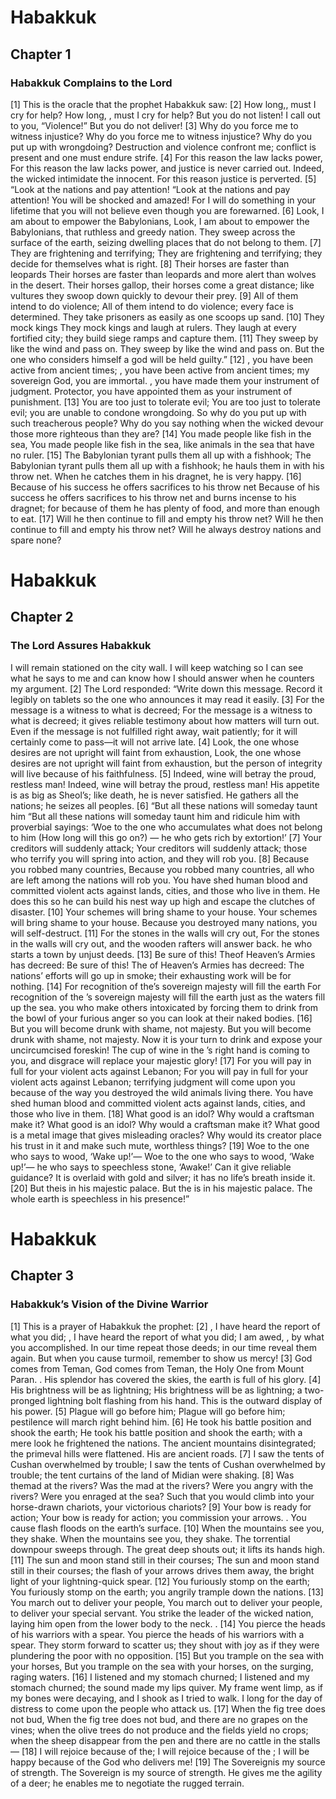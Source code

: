 # Habakkuk

## Chapter 1 <!-- scripture:1 -->

### Habakkuk Complains to the Lord

[1] This is the oracle that the prophet Habakkuk saw:
[2] How long,, must I cry for help?
How long,
, must I cry for help?
But you do not listen!
I call out to you, “Violence!”
But you do not deliver!
[3] Why do you force me to witness injustice?
Why do you force me to witness injustice?
Why do you put up with wrongdoing?
Destruction and violence confront me;
conflict is present and one must endure strife.
[4] For this reason the law lacks power,
For this reason the law lacks power,
and justice is never carried out.
Indeed, the wicked intimidate the innocent.
For this reason justice is perverted.
[5] “Look at the nations and pay attention!
“Look at the nations and pay attention!
You will be shocked and amazed!
For I will do something in your lifetime
that you will not believe even though you are forewarned.
[6] Look, I am about to empower the Babylonians,
Look, I am about to empower the Babylonians,
that ruthless and greedy nation.
They sweep across the surface of the earth,
seizing dwelling places that do not belong to them.
[7] They are frightening and terrifying;
They are frightening and terrifying;
they decide for themselves what is right.
[8] Their horses are faster than leopards
Their horses are faster than leopards
and more alert than wolves in the desert.
Their horses gallop,
their horses come a great distance;
like vultures they swoop down quickly to devour their prey.
[9] All of them intend to do violence;
All of them intend to do violence;
every face is determined.
They take prisoners as easily as one scoops up sand.
[10] They mock kings
They mock kings
and laugh at rulers.
They laugh at every fortified city;
they build siege ramps and capture them.
[11] They sweep by like the wind and pass on.
They sweep by like the wind and pass on.
But the one who considers himself a god will be held guilty.”
[12] , you have been active from ancient times;
, you have been active from ancient times;
my sovereign God, you are immortal.
, you have made them your instrument of judgment.
Protector, you have appointed them as your instrument of punishment.
[13] You are too just to tolerate evil;
You are too just to tolerate evil;
you are unable to condone wrongdoing.
So why do you put up with such treacherous people?
Why do you say nothing when the wicked devour those more righteous than they are?
[14] You made people like fish in the sea,
You made people like fish in the sea,
like animals in the sea that have no ruler.
[15] The Babylonian tyrant pulls them all up with a fishhook;
The Babylonian tyrant pulls them all up with a fishhook;
he hauls them in with his throw net.
When he catches them in his dragnet,
he is very happy.
[16] Because of his success he offers sacrifices to his throw net
Because of his success he offers sacrifices to his throw net
and burns incense to his dragnet;
for because of them he has plenty of food,
and more than enough to eat.
[17] Will he then continue to fill and empty his throw net?
Will he then continue to fill and empty his throw net?
Will he always destroy nations and spare none?
# Habakkuk

## Chapter 2 <!-- scripture:2 -->

### The Lord Assures Habakkuk

I will remain stationed on the city wall.
I will keep watching so I can see what he says to me
and can know how I should answer
when he counters my argument.
[2] The Lord responded:
“Write down this message.
Record it legibly on tablets
so the one who announces it may read it easily.
[3] For the message is a witness to what is decreed;
For the message is a witness to what is decreed;
it gives reliable testimony about how matters will turn out.
Even if the message is not fulfilled right away, wait patiently;
for it will certainly come to pass—it will not arrive late.
[4] Look, the one whose desires are not upright will faint from exhaustion,
Look, the one whose desires are not upright will faint from exhaustion,
but the person of integrity will live because of his faithfulness.
[5] Indeed, wine will betray the proud, restless man!
Indeed, wine will betray the proud, restless man!
His appetite is as big as Sheol’s;
like death, he is never satisfied.
He gathers all the nations;
he seizes all peoples.
[6] “But all these nations will someday taunt him
“But all these nations will someday taunt him
and ridicule him with proverbial sayings:
‘Woe to the one who accumulates what does not belong to him
(How long will this go on?) —
he who gets rich by extortion!’
[7] Your creditors will suddenly attack;
Your creditors will suddenly attack;
those who terrify you will spring into action,
and they will rob you.
[8] Because you robbed many countries,
Because you robbed many countries,
all who are left among the nations will rob you.
You have shed human blood
and committed violent acts against lands, cities, and those who live in them.
He does this so he can build his nest way up high
and escape the clutches of disaster.
[10] Your schemes will bring shame to your house.
Your schemes will bring shame to your house.
Because you destroyed many nations, you will self-destruct.
[11] For the stones in the walls will cry out,
For the stones in the walls will cry out,
and the wooden rafters will answer back.
he who starts a town by unjust deeds.
[13] Be sure of this! Theof Heaven’s Armies has decreed:
Be sure of this! The
of Heaven’s Armies has decreed:
The nations’ efforts will go up in smoke;
their exhausting work will be for nothing.
[14] For recognition of the’s sovereign majesty will fill the earth
For recognition of the
’s sovereign majesty will fill the earth
just as the waters fill up the sea.
you who make others intoxicated
by forcing them to drink from the bowl of your furious anger
so you can look at their naked bodies.
[16] But you will become drunk with shame, not majesty.
But you will become drunk with shame, not majesty.
Now it is your turn to drink and expose your uncircumcised foreskin!
The cup of wine in the
’s right hand is coming to you,
and disgrace will replace your majestic glory!
[17] For you will pay in full for your violent acts against Lebanon;
For you will pay in full for your violent acts against Lebanon;
terrifying judgment will come upon you
because of the way you destroyed the wild animals living there.
You have shed human blood
and committed violent acts against lands, cities, and those who live in them.
[18] What good is an idol? Why would a craftsman make it?
What good is an idol? Why would a craftsman make it?
What good is a metal image that gives misleading oracles?
Why would its creator place his trust in it
and make such mute, worthless things?
[19] Woe to the one who says to wood, ‘Wake up!’—
Woe to the one who says to wood, ‘Wake up!’—
he who says to speechless stone, ‘Awake!’
Can it give reliable guidance?
It is overlaid with gold and silver;
it has no life’s breath inside it.
[20] But theis in his majestic palace.
But the
is in his majestic palace.
The whole earth is speechless in his presence!”
# Habakkuk

## Chapter 3 <!-- scripture:3 -->

### Habakkuk’s Vision of the Divine Warrior

[1] This is a prayer of Habakkuk the prophet:
[2] , I have heard the report of what you did;
, I have heard the report of what you did;
I am awed,
, by what you accomplished.
In our time repeat those deeds;
in our time reveal them again.
But when you cause turmoil, remember to show us mercy!
[3] God comes from Teman,
God comes from Teman,
the Holy One from Mount Paran.
.
His splendor has covered the skies,
the earth is full of his glory.
[4] His brightness will be as lightning;
His brightness will be as lightning;
a two-pronged lightning bolt flashing from his hand.
This is the outward display of his power.
[5] Plague will go before him;
Plague will go before him;
pestilence will march right behind him.
[6] He took his battle position and shook the earth;
He took his battle position and shook the earth;
with a mere look he frightened the nations.
The ancient mountains disintegrated;
the primeval hills were flattened.
His are ancient roads.
[7] I saw the tents of Cushan overwhelmed by trouble;
I saw the tents of Cushan overwhelmed by trouble;
the tent curtains of the land of Midian were shaking.
[8] Was themad at the rivers?
Was the
mad at the rivers?
Were you angry with the rivers?
Were you enraged at the sea?
Such that you would climb into your horse-drawn chariots,
your victorious chariots?
[9] Your bow is ready for action;
Your bow is ready for action;
you commission your arrows.
.
You cause flash floods on the earth’s surface.
[10] When the mountains see you, they shake.
When the mountains see you, they shake.
The torrential downpour sweeps through.
The great deep shouts out;
it lifts its hands high.
[11] The sun and moon stand still in their courses;
The sun and moon stand still in their courses;
the flash of your arrows drives them away,
the bright light of your lightning-quick spear.
[12] You furiously stomp on the earth;
You furiously stomp on the earth;
you angrily trample down the nations.
[13] You march out to deliver your people,
You march out to deliver your people,
to deliver your special servant.
You strike the leader of the wicked nation,
laying him open from the lower body to the neck.
.
[14] You pierce the heads of his warriors with a spear.
You pierce the heads of his warriors with a spear.
They storm forward to scatter us;
they shout with joy as if they were plundering the poor with no opposition.
[15] But you trample on the sea with your horses,
But you trample on the sea with your horses,
on the surging, raging waters.
[16] I listened and my stomach churned;
I listened and my stomach churned;
the sound made my lips quiver.
My frame went limp, as if my bones were decaying,
and I shook as I tried to walk.
I long for the day of distress
to come upon the people who attack us.
[17] When the fig tree does not bud,
When the fig tree does not bud,
and there are no grapes on the vines;
when the olive trees do not produce
and the fields yield no crops;
when the sheep disappear from the pen
and there are no cattle in the stalls—
[18] I will rejoice because of the;
I will rejoice because of the
;
I will be happy because of the God who delivers me!
[19] The Sovereignis my source of strength.
The Sovereign
is my source of strength.
He gives me the agility of a deer;
he enables me to negotiate the rugged terrain.
